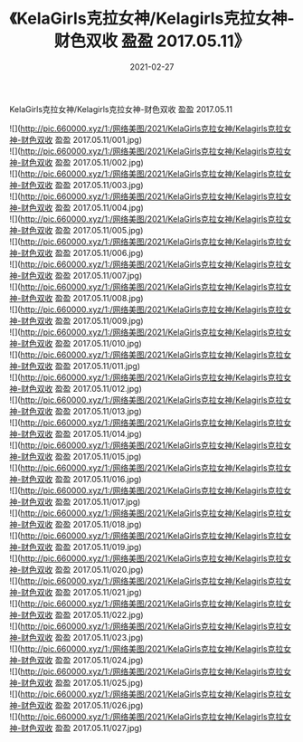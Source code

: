 ﻿---
layout: post
title:  《KelaGirls克拉女神/Kelagirls克拉女神-财色双收 盈盈 2017.05.11》
date:   2021-02-27
img: http://pic.660000.xyz/1:/网络美图/2021/KelaGirls克拉女神/Kelagirls克拉女神-财色双收 盈盈 2017.05.11/000.jpg
categories: [美女, 清纯, 唯美]
---

KelaGirls克拉女神/Kelagirls克拉女神-财色双收 盈盈 2017.05.11

 ![](http://pic.660000.xyz/1:/网络美图/2021/KelaGirls克拉女神/Kelagirls克拉女神-财色双收 盈盈 2017.05.11/001.jpg) <br>![](http://pic.660000.xyz/1:/网络美图/2021/KelaGirls克拉女神/Kelagirls克拉女神-财色双收 盈盈 2017.05.11/002.jpg) <br>![](http://pic.660000.xyz/1:/网络美图/2021/KelaGirls克拉女神/Kelagirls克拉女神-财色双收 盈盈 2017.05.11/003.jpg) <br>![](http://pic.660000.xyz/1:/网络美图/2021/KelaGirls克拉女神/Kelagirls克拉女神-财色双收 盈盈 2017.05.11/004.jpg) <br>![](http://pic.660000.xyz/1:/网络美图/2021/KelaGirls克拉女神/Kelagirls克拉女神-财色双收 盈盈 2017.05.11/005.jpg) <br>![](http://pic.660000.xyz/1:/网络美图/2021/KelaGirls克拉女神/Kelagirls克拉女神-财色双收 盈盈 2017.05.11/006.jpg) <br>![](http://pic.660000.xyz/1:/网络美图/2021/KelaGirls克拉女神/Kelagirls克拉女神-财色双收 盈盈 2017.05.11/007.jpg) <br>![](http://pic.660000.xyz/1:/网络美图/2021/KelaGirls克拉女神/Kelagirls克拉女神-财色双收 盈盈 2017.05.11/008.jpg) <br>![](http://pic.660000.xyz/1:/网络美图/2021/KelaGirls克拉女神/Kelagirls克拉女神-财色双收 盈盈 2017.05.11/009.jpg) <br>![](http://pic.660000.xyz/1:/网络美图/2021/KelaGirls克拉女神/Kelagirls克拉女神-财色双收 盈盈 2017.05.11/010.jpg) <br>![](http://pic.660000.xyz/1:/网络美图/2021/KelaGirls克拉女神/Kelagirls克拉女神-财色双收 盈盈 2017.05.11/011.jpg) <br>![](http://pic.660000.xyz/1:/网络美图/2021/KelaGirls克拉女神/Kelagirls克拉女神-财色双收 盈盈 2017.05.11/012.jpg) <br>![](http://pic.660000.xyz/1:/网络美图/2021/KelaGirls克拉女神/Kelagirls克拉女神-财色双收 盈盈 2017.05.11/013.jpg) <br>![](http://pic.660000.xyz/1:/网络美图/2021/KelaGirls克拉女神/Kelagirls克拉女神-财色双收 盈盈 2017.05.11/014.jpg) <br>![](http://pic.660000.xyz/1:/网络美图/2021/KelaGirls克拉女神/Kelagirls克拉女神-财色双收 盈盈 2017.05.11/015.jpg) <br>![](http://pic.660000.xyz/1:/网络美图/2021/KelaGirls克拉女神/Kelagirls克拉女神-财色双收 盈盈 2017.05.11/016.jpg) <br>![](http://pic.660000.xyz/1:/网络美图/2021/KelaGirls克拉女神/Kelagirls克拉女神-财色双收 盈盈 2017.05.11/017.jpg) <br>![](http://pic.660000.xyz/1:/网络美图/2021/KelaGirls克拉女神/Kelagirls克拉女神-财色双收 盈盈 2017.05.11/018.jpg) <br>![](http://pic.660000.xyz/1:/网络美图/2021/KelaGirls克拉女神/Kelagirls克拉女神-财色双收 盈盈 2017.05.11/019.jpg) <br>![](http://pic.660000.xyz/1:/网络美图/2021/KelaGirls克拉女神/Kelagirls克拉女神-财色双收 盈盈 2017.05.11/020.jpg) <br>![](http://pic.660000.xyz/1:/网络美图/2021/KelaGirls克拉女神/Kelagirls克拉女神-财色双收 盈盈 2017.05.11/021.jpg) <br>![](http://pic.660000.xyz/1:/网络美图/2021/KelaGirls克拉女神/Kelagirls克拉女神-财色双收 盈盈 2017.05.11/022.jpg) <br>![](http://pic.660000.xyz/1:/网络美图/2021/KelaGirls克拉女神/Kelagirls克拉女神-财色双收 盈盈 2017.05.11/023.jpg) <br>![](http://pic.660000.xyz/1:/网络美图/2021/KelaGirls克拉女神/Kelagirls克拉女神-财色双收 盈盈 2017.05.11/024.jpg) <br>![](http://pic.660000.xyz/1:/网络美图/2021/KelaGirls克拉女神/Kelagirls克拉女神-财色双收 盈盈 2017.05.11/025.jpg) <br>![](http://pic.660000.xyz/1:/网络美图/2021/KelaGirls克拉女神/Kelagirls克拉女神-财色双收 盈盈 2017.05.11/026.jpg) <br>![](http://pic.660000.xyz/1:/网络美图/2021/KelaGirls克拉女神/Kelagirls克拉女神-财色双收 盈盈 2017.05.11/027.jpg) <br>